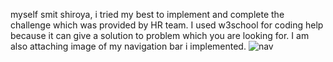 myself smit shiroya, i tried my best to implement and complete the challenge which was provided by HR team. I used w3school for coding help because it can give a solution to problem which you are looking for. I am also attaching image of my navigation bar i implemented. ![nav](https://user-images.githubusercontent.com/91609735/157183499-7f531a5e-1b6f-48fe-a339-0bcb0dea4708.png)
